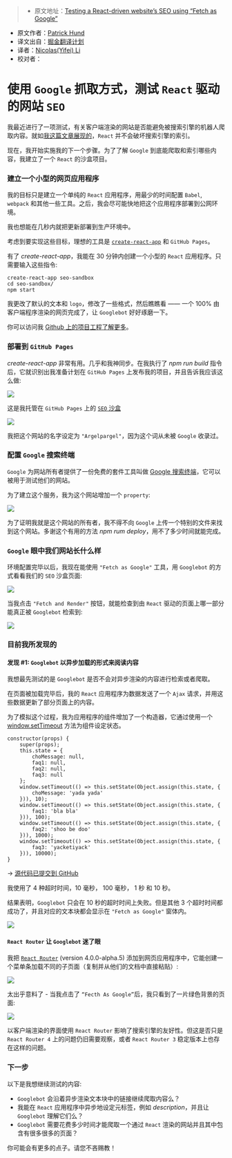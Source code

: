 > * 原文地址：[Testing a React-driven website’s SEO using “Fetch as Google”](https://medium.freecodecamp.com/using-fetch-as-google-for-seo-experiments-with-react-driven-websites-914e0fc3ab1#.sv5ov6im3)
* 原文作者：[Patrick Hund](https://medium.freecodecamp.com/@wiekatz)
* 译文出自：[掘金翻译计划](https://github.com/xitu/gold-miner)
* 译者：[Nicolas(Yifei) Li](https://github.com/yifili09)
* 校对者：

# 使用 `Google` 抓取方式，测试 `React` 驱动的网站 `SEO`
我最近进行了一项测试，有关客户端渲染的网站是否能避免被搜索引擎的机器人爬取内容。就如[我这篇文章展现的](https://medium.freecodecamp.com/seo-vs-react-is-it-neccessary-to-render-react-pages-in-the-backend-74ce5015c0c9#.eg3w0nh17)，`React` 并不会破坏搜索引擎的索引。

现在，我开始实施我的下一个步骤。为了了解 `Google` 到底能爬取和索引哪些内容，我建立了一个 `React` 的沙盒项目。

### 建立一个小型的网页应用程序

我的目标只是建立一个单纯的 `React` 应用程序，用最少的时间配置 `Babel`, `webpack` 和其他一些工具。之后，我会尽可能快地把这个应用程序部署到公网环境。

我也想能在几秒内就把更新部署到生产环境中。

考虑到要实现这些目标，理想的工具是 [`create-react-app`](https://github.com/facebookincubator/create-react-app) 和 `GitHub Pages`。

有了 _create-react-app_，我能在 30 分钟内创建一个小型的 `React` 应用程序。只需要输入这些指令:

    create-react-app seo-sandbox
    cd seo-sandbox/
    npm start

我更改了默认的文本和 `logo`，修改了一些格式，然后瞧瞧看 —— 一个 100% 由客户端程序渲染的网页完成了，让 `Googlebot` 好好琢磨一下。

你可以访问我 [Github 上的项目工程了解更多](https://github.com/pahund/seo-sandbox)。

### 部署到 `GitHub Pages`

_create-react-app_ 非常有用。几乎和我神同步。在我执行了 _npm run build_ 指令后，它就识别出我准备计划在 `GitHub Pages` 上发布我的项目，并且告诉我应该这么做:









![](https://cdn-images-1.medium.com/max/1600/1*7CQ1cPQcIOdIX_a_lYqiew.png)





这是我托管在 `GitHub Pages` 上的 [`SEO` 沙盒](https://pahund.github.io/seo-sandbox/)









![](https://cdn-images-1.medium.com/max/1600/1*Gt05ZDhSLvblN6MSmZ3xSg.png)



我把这个网站的名字设定为 `"Argelpargel"`，因为这个词从未被 `Google` 收录过。



### 配置 `Google` 搜索终端

`Google` 为网站所有者提供了一份免费的套件工具叫做 [Google 搜索终端](https://www.google.com/webmasters/tools)，它可以被用于测试他们的网站。

为了建立这个服务，我为这个网站增加一个 `property`:









![](https://cdn-images-1.medium.com/max/1600/1*nub51dXnRU6rkpDjU2tkvQ.png)





为了证明我就是这个网站的所有者，我不得不向 `Google` 上传一个特别的文件来找到这个网站。多谢这个有用的方法 _npm rum deploy_，用不了多少时间就能完成。
 
### `Google` 眼中我们网站长什么样

环境配置完毕以后，我现在能使用 `"Fetch as Google"` 工具，用 `Googlebot` 的方式看看我们的 `SEO` 沙盒页面:








![](https://cdn-images-1.medium.com/max/1600/1*JEcIMWqYZUEud80zFUjppQ.png)






当我点击 `"Fetch and Render"` 按钮，就能检查到由 `React` 驱动的页面上哪一部分能真正被 `Googlebot` 检索到:









![](https://cdn-images-1.medium.com/max/1600/1*DSNHJvO_S2H3oAJHKiWkCw.png)





### 目前我所发现的

#### 发现 #1: `Googlebot` 以异步加载的形式来阅读内容

我想最先测试的是 `Googlebot` 是否不会对异步渲染的内容进行检索或者爬取。

在页面被加载完毕后，我的 `React` 应用程序为数据发送了一个 `Ajax` 请求，并用这些数据更新了部分页面上的内容。

为了模拟这个过程，我为应用程序的组件增加了一个构造器，它通过使用一个 [window.setTimeout](https://developer.mozilla.org/en-US/docs/Web/API/WindowTimers/setTimeout) 方法为组件设定状态。

    constructor(props) {
        super(props);
        this.state = {
            choMessage: null,
            faq1: null,
            faq2: null,
            faq3: null
        };
        window.setTimeout(() => this.setState(Object.assign(this.state, {
            choMessage: 'yada yada'
        })), 10);
        window.setTimeout(() => this.setState(Object.assign(this.state, {
            faq1: 'bla bla'
        })), 100);
        window.setTimeout(() => this.setState(Object.assign(this.state, {
            faq2: 'shoo be doo'
        })), 1000);
        window.setTimeout(() => this.setState(Object.assign(this.state, {
            faq3: 'yacketiyack'
        })), 10000);
    }

→ [源代码已提交到 GitHub](https://github.com/pahund/seo-sandbox/blob/v1.0.0/src/App.js#L14)

我使用了 4 种超时时间，10 毫秒， 100 毫秒， 1 秒 和 10 秒。

结果表明，`Googlebot` 只会在 10 秒的超时时间上失败。但是其他 3 个超时时间都成功了，并且对应的文本块都会显示在 `"Fetch as Google"` 窗体内。









![](https://cdn-images-1.medium.com/max/1600/1*rsEVVsvrbTyOJtQHh24Xfg.png)





#### `React Router` 让 `Googlebot` 迷了眼

我把 [`React Router`](https://react-router.now.sh/) (version 4.0.0-alpha.5) 添加到网页应用程序中，它能创建一个菜单条加载不同的子页面（复制并从他们的文档中直接粘贴）:









![](https://cdn-images-1.medium.com/max/1600/1*aZPZSQDC7WyneE2PcHRCvA.png)





太出乎意料了 - 当我点击了 `“Fecth As Google”`后，我只看到了一片绿色背景的页面:









![](https://cdn-images-1.medium.com/max/1600/1*nq4ujsqCxHz5zeMEuxuPoA.png)





以客户端渲染的界面使用 `React Router` 影响了搜索引擎的友好性。但这是否只是 `React Router 4` 上的问题仍旧需要观察，或者 `React Router 3` 稳定版本上也存在这样的问题。

### 下一步

以下是我想继续测试的内容:

* `Googlebot` 会沿着异步渲染文本块中的链接继续爬取内容么？
* 我能在 `React` 应用程序中异步地设定元标签，例如 _description_，并且让 `Googlebot` 理解它们么？
* `Googlebot` 需要花费多少时间才能爬取一个通过 `React` 渲染的网站并且其中包含有很多很多的页面？

你可能会有更多的点子。请您不吝赐教！
